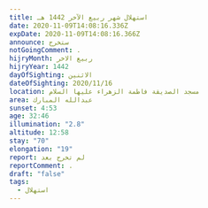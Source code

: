 ```yaml
---
title: استهلال شهر ربيع الآخر 1442 هـ
date: 2020-11-09T14:08:16.336Z
expDate: 2020-11-09T14:08:16.366Z
announce: ستخرج
notGoingComment: .
hijryMonth: ربيع الاخر
hijryYear: 1442
dayOfSighting: الاثنين
dateOfSighting: 2020/11/16
location: مسجد الصديقة فاطمة الزهراء عليها السلام
area: عبدالله المبارك
sunset: 4:53
age: 32:46
illumination: "2.8"
altitude: 12:58
stay: "70"
elongation: "19"
report: لم تخرج بعد
reportComment: .
draft: "false"
tags:
  - استهلال
---
```

